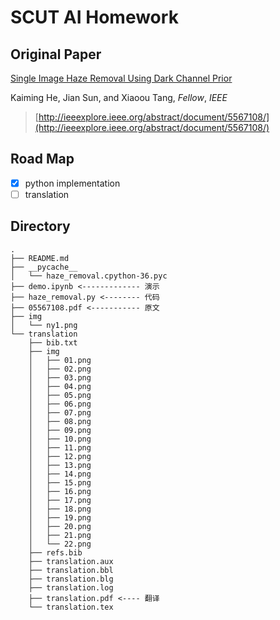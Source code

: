 # SCUT AI Homework

## Original Paper

[Single Image Haze Removal Using Dark Channel Prior](https://www.robots.ox.ac.uk/~vgg/rg/papers/hazeremoval.pdf)

Kaiming He, Jian Sun, and Xiaoou Tang, *Fellow*, *IEEE*

> [http://ieeexplore.ieee.org/abstract/document/5567108/](http://ieeexplore.ieee.org/abstract/document/5567108/)

## Road Map
- [x] python implementation
- [ ] translation

## Directory
```
.
├── README.md
├── __pycache__
│   └── haze_removal.cpython-36.pyc
├── demo.ipynb <------------- 演示
├── haze_removal.py <-------- 代码
├── 05567108.pdf <----------- 原文
├── img
│   └── ny1.png
└── translation
    ├── bib.txt
    ├── img
    │   ├── 01.png
    │   ├── 02.png
    │   ├── 03.png
    │   ├── 04.png
    │   ├── 05.png
    │   ├── 06.png
    │   ├── 07.png
    │   ├── 08.png
    │   ├── 09.png
    │   ├── 10.png
    │   ├── 11.png
    │   ├── 12.png
    │   ├── 13.png
    │   ├── 14.png
    │   ├── 15.png
    │   ├── 16.png
    │   ├── 17.png
    │   ├── 18.png
    │   ├── 19.png
    │   ├── 20.png
    │   ├── 21.png
    │   └── 22.png
    ├── refs.bib
    ├── translation.aux
    ├── translation.bbl
    ├── translation.blg
    ├── translation.log
    ├── translation.pdf <---- 翻译
    └── translation.tex
```

